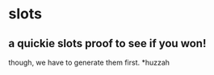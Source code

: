 slots
=====
a quickie slots proof to see if you won!
-----
though, we have to generate them first.
*huzzah